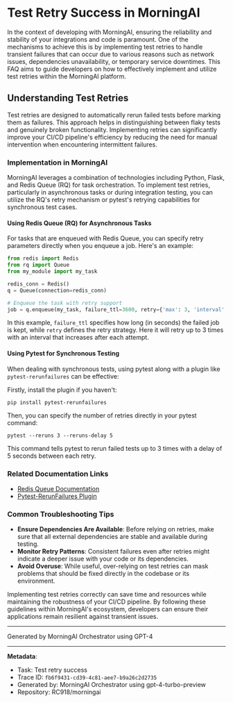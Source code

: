 # Test Retry Success in MorningAI

In the context of developing with MorningAI, ensuring the reliability and stability of your integrations and code is paramount. One of the mechanisms to achieve this is by implementing test retries to handle transient failures that can occur due to various reasons such as network issues, dependencies unavailability, or temporary service downtimes. This FAQ aims to guide developers on how to effectively implement and utilize test retries within the MorningAI platform.

## Understanding Test Retries

Test retries are designed to automatically rerun failed tests before marking them as failures. This approach helps in distinguishing between flaky tests and genuinely broken functionality. Implementing retries can significantly improve your CI/CD pipeline's efficiency by reducing the need for manual intervention when encountering intermittent failures.

### Implementation in MorningAI

MorningAI leverages a combination of technologies including Python, Flask, and Redis Queue (RQ) for task orchestration. To implement test retries, particularly in asynchronous tasks or during integration testing, you can utilize the RQ's retry mechanism or pytest's retrying capabilities for synchronous test cases.

#### Using Redis Queue (RQ) for Asynchronous Tasks

For tasks that are enqueued with Redis Queue, you can specify retry parameters directly when you enqueue a job. Here's an example:

```python
from redis import Redis
from rq import Queue
from my_module import my_task

redis_conn = Redis()
q = Queue(connection=redis_conn)

# Enqueue the task with retry support
job = q.enqueue(my_task, failure_ttl=3600, retry={'max': 3, 'interval': [10, 30, 60]})
```

In this example, `failure_ttl` specifies how long (in seconds) the failed job is kept, while `retry` defines the retry strategy. Here it will retry up to 3 times with an interval that increases after each attempt.

#### Using Pytest for Synchronous Testing

When dealing with synchronous tests, using pytest along with a plugin like `pytest-rerunfailures` can be effective:

Firstly, install the plugin if you haven't:

```shell
pip install pytest-rerunfailures
```

Then, you can specify the number of retries directly in your pytest command:

```shell
pytest --reruns 3 --reruns-delay 5
```

This command tells pytest to rerun failed tests up to 3 times with a delay of 5 seconds between each retry.

### Related Documentation Links

- [Redis Queue Documentation](https://python-rq.org/docs/)
- [Pytest-RerunFailures Plugin](https://github.com/pytest-dev/pytest-rerunfailures)

### Common Troubleshooting Tips

- **Ensure Dependencies Are Available**: Before relying on retries, make sure that all external dependencies are stable and available during testing.
- **Monitor Retry Patterns**: Consistent failures even after retries might indicate a deeper issue with your code or its dependencies.
- **Avoid Overuse**: While useful, over-relying on test retries can mask problems that should be fixed directly in the codebase or its environment.

Implementing test retries correctly can save time and resources while maintaining the robustness of your CI/CD pipeline. By following these guidelines within MorningAI's ecosystem, developers can ensure their applications remain resilient against transient issues.

---
Generated by MorningAI Orchestrator using GPT-4

---

**Metadata**:
- Task: Test retry success
- Trace ID: `fb6f9431-cd39-4c81-aee7-b9a26c2d2735`
- Generated by: MorningAI Orchestrator using gpt-4-turbo-preview
- Repository: RC918/morningai
